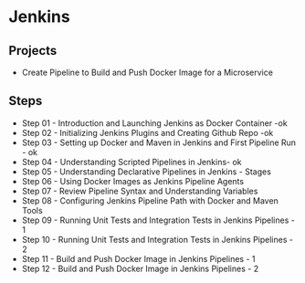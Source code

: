 # Jenkins

## Projects
- Create Pipeline to Build and Push Docker Image for a Microservice

## Steps
- Step 01 - Introduction and Launching Jenkins as Docker Container -ok
- Step 02 - Initializing Jenkins Plugins and Creating Github Repo -ok
- Step 03 - Setting up Docker and Maven in Jenkins and First Pipeline Run - ok
- Step 04 - Understanding Scripted Pipelines in Jenkins- ok
- Step 05 - Understanding Declarative Pipelines in Jenkins - Stages
- Step 06 - Using Docker Images as Jenkins Pipeline Agents
- Step 07 - Review Pipeline Syntax and Understanding Variables
- Step 08 - Configuring Jenkins Pipeline Path with Docker and Maven Tools
- Step 09 - Running Unit Tests and Integration Tests in Jenkins Pipelines - 1
- Step 10 - Running Unit Tests and Integration Tests in Jenkins Pipelines - 2
- Step 11 - Build and Push Docker Image in Jenkins Pipelines - 1
- Step 12 - Build and Push Docker Image in Jenkins Pipelines - 2
